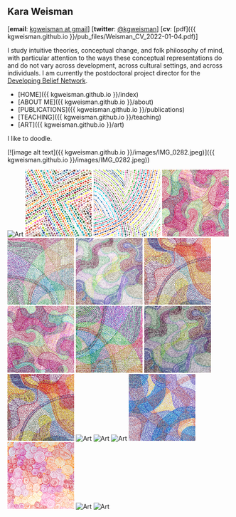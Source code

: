 ## Kara Weisman

[**email**: [kgweisman at gmail](mailto:kgweisman@gmail.com)] [**twitter**: [@kgweisman](https://twitter.com/kgweisman)] [**cv**: [pdf]({{ kgweisman.github.io }}/pub_files/Weisman_CV_2022-01-04.pdf)]

I study intuitive theories, conceptual change, and folk philosophy of mind, with particular attention to the ways these conceptual representations do and do not vary across development, across cultural settings, and across individuals. I am currently the postdoctoral project director for the [Developing Belief Network](https://www.developingbelief.com/).

* [HOME]({{ kgweisman.github.io }}/index)
* [ABOUT ME]({{ kgweisman.github.io }}/about)
* [PUBLICATIONS]({{ kgweisman.github.io }}/publications)
* [TEACHING]({{ kgweisman.github.io }}/teaching)
* [ART]({{ kgweisman.github.io }}/art)

I like to doodle.

 [![image alt text]({{ kgweisman.github.io }}/images/IMG_0282.jpeg)]({{ kgweisman.github.io }}/images/IMG_0282.jpeg))
 
<img src="images/IMG_0282.jpeg" alt="Art" height="150" width="150"/>
<img src="images/IMG_0287.jpeg" alt="Art" height="150" width="150"/>
<img src="images/IMG_0288.jpeg" alt="Art" height="150" width="150"/>

<img src="images/IMG_0314.jpeg" alt="Art" height="150" width="150"/>
<img src="images/IMG_0315.jpeg" alt="Art" height="150" width="150"/>
<img src="images/IMG_0316.jpeg" alt="Art" height="150" width="150"/>

<img src="images/IMG_0317.jpeg" alt="Art" height="150" width="150"/>
<img src="images/IMG_0318.jpeg" alt="Art" height="150" width="150"/>
<img src="images/IMG_0319.jpeg" alt="Art" height="150" width="150"/>

<img src="images/IMG_0320.jpeg" alt="Art" height="150" width="150"/>
<img src="images/IMG_0321.jpeg" alt="Art" height="150" width="150"/>
<img src="images/IMG_0322.jpeg" alt="Art" height="150" width="150"/>

<img src="images/IMG_0323.jpeg" alt="Art" height="150" width="150"/>
<img src="images/IMG_0324.jpeg" alt="Art" height="150" width="150"/>
<img src="images/IMG_0325.jpeg" alt="Art" height="150" width="150"/>

<img src="images/IMG_0911.jpeg" alt="Art" height="150" width="150"/>
<img src="images/IMG_1030.jpeg" alt="Art" height="150" width="150"/>
<img src="images/IMG_7483.jpeg" alt="Art" height="150" width="150"/>
